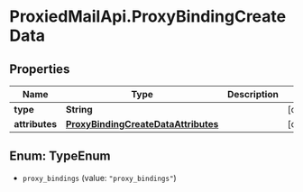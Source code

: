 # ProxiedMailApi.ProxyBindingCreateData

## Properties

Name | Type | Description | Notes
------------ | ------------- | ------------- | -------------
**type** | **String** |  | [optional] 
**attributes** | [**ProxyBindingCreateDataAttributes**](ProxyBindingCreateDataAttributes.md) |  | [optional] 



## Enum: TypeEnum


* `proxy_bindings` (value: `"proxy_bindings"`)




